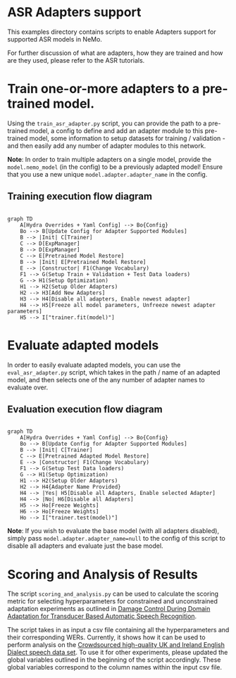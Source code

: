 # ASR Adapters support

This examples directory contains scripts to enable Adapters support for supported ASR models in NeMo.

For further discussion of what are adapters, how they are trained and how are they used, please refer to the ASR tutorials.

# Train one-or-more adapters to a pre-trained model.

Using the `train_asr_adapter.py` script, you can provide the path to a pre-trained model, a config to define and add an adapter module to this pre-trained model, some information to setup datasets for training / validation - and then easily add any number of adapter modules to this network.

**Note**: In order to train multiple adapters on a single model, provide the `model.nemo_model` (in the config) to be a previously adapted model! Ensure that you use a new unique `model.adapter.adapter_name` in the config.

## Training execution flow diagram

```mermaid

graph TD
    A[Hydra Overrides + Yaml Config] --> Bo{Config}
    Bo --> B[Update Config for Adapter Supported Modules]
    B --> |Init| C[Trainer]
    C --> D[ExpManager]
    B --> D[ExpManager]
    C --> E[Pretrained Model Restore]
    B --> |Init| E[Pretrained Model Restore]
    E --> |Constructor| F1(Change Vocabulary)
    F1 --> G(Setup Train + Validation + Test Data loaders)
    G --> H1(Setup Optimization)
    H1 --> H2(Setup Older Adapters)
    H2 --> H3[Add New Adapters]
    H3 --> H4[Disable all adapters, Enable newest adapter]
    H4 --> H5[Freeze all model parameters, Unfreeze newest adapter parameters]
    H5 --> I["trainer.fit(model)"]
```

# Evaluate adapted models

In order to easily evaluate adapted models, you can use the `eval_asr_adapter.py` script, which takes in the path / name of an adapted model, and then selects one of the any number of adapter names to evaluate over.

## Evaluation execution flow diagram

```mermaid

graph TD
    A[Hydra Overrides + Yaml Config] --> Bo{Config}
    Bo --> B[Update Config for Adapter Supported Modules]
    B --> |Init| C[Trainer]
    C --> E[Pretrained Adapted Model Restore]
    E --> |Constructor| F1(Change Vocabulary)
    F1 --> G(Setup Test Data loaders)
    G --> H1(Setup Optimization)
    H1 --> H2(Setup Older Adapters)
    H2 --> H4{Adapter Name Provided}
    H4 --> |Yes| H5[Disable all Adapters, Enable selected Adapter]
    H4 --> |No| H6[Disable all Adapters] 
    H5 --> Ho[Freeze Weights]
    H6 --> Ho[Freeze Weights]
    Ho --> I["trainer.test(model)"]
```

**Note**: If you wish to evaluate the base model (with all adapters disabled), simply pass `model.adapter.adapter_name=null` to the config of this script to disable all adapters and evaluate just the base model.

# Scoring and Analysis of Results

The script `scoring_and_analysis.py` can be used to calculate the scoring metric for selecting hyperparameters for constrained and unconstrained adaptation experiments as outlined in [Damage Control During Domain Adaptation for Transducer Based Automatic Speech Recognition](https://arxiv.org/abs/2210.03255).

The script takes in as input a csv file containing all the hyperparameters and their corresponding WERs. Currently, it shows how it can be used to perform analysis on the [Crowdsourced high-quality UK and Ireland English Dialect speech data set](http://www.openslr.org/83/). To use it for other experiments, please updated the global variables outlined in the beginning of the script accordingly. These global variables correspond to the column names within the input csv file.
